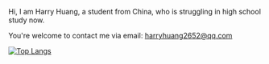 Hi, I am Harry Huang, a student from China, who is struggling in high school study now.

You're welcome to contact me via email: harryhuang2652@qq.com

[![Top Langs](https://github-readme-stats.vercel.app/api/top-langs/?username=anuraghazra&layout=compact&theme=transparent)](https://github.com/anuraghazra/github-readme-stats)
